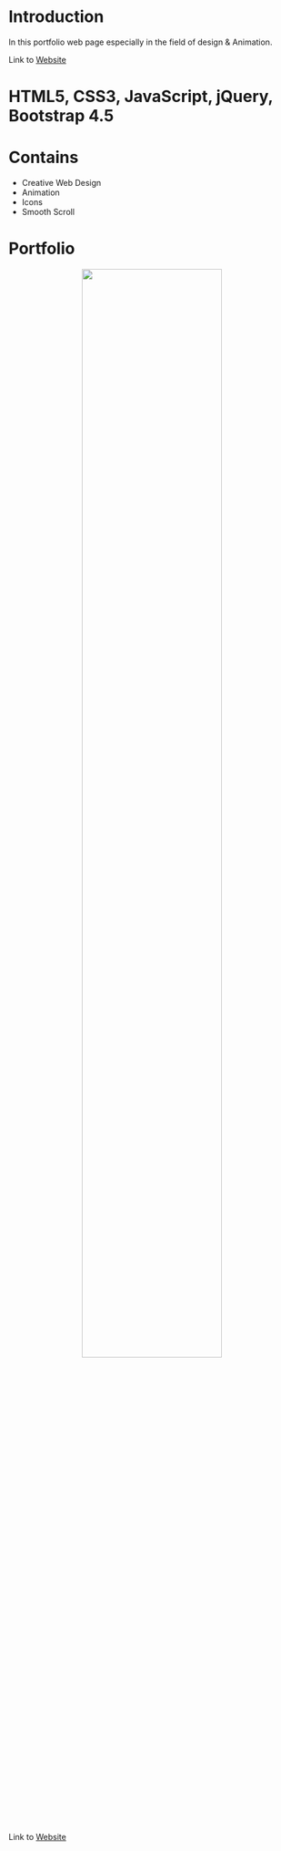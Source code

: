 
# Introduction
In this portfolio web page especially in the field of design & Animation.

Link to [Website](https://japstoor.github.io/Solo-Website/)

# HTML5, CSS3, JavaScript, jQuery, Bootstrap 4.5
# Contains
* Creative Web Design
* Animation
* Icons 
* Smooth Scroll 

# Portfolio


<p align="center" width="100%">
    <img width="70%" src="https://github.com/japstoor/Solo-Website/blob/master/sologif.gif"> 
</p>


Link to [Website](https://japstoor.github.io/Solo-Website/)

